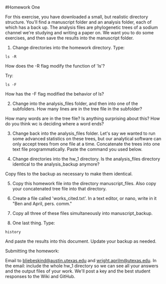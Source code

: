 #Homework One

For this exercise, you have downloaded a small, but realistic directory structure. You'll find a manuscript folder and an analysis folder, each of which has a back up. The analysis files are phylogenetic trees of a sodium channel we're studying and writing a paper on. We want you to do some exercises, and then save the results into the manuscript folder.

1. Change directories into the homework directory. Type:

```UNIX
ls -R
```

How does the -R flag modify the function of 'ls'?

Try:

```UNIX
ls -F
```

How has the -F flag modified the behavior of ls?

2. Change into the analysis_files folder, and then into one of the subfolders. How many lines are in the tree file in the subfolder?

How many words are in the tree file? Is anything surprising about this? How do you think wc is deciding where a word ends?

3. Change back into the analysis_files folder. Let's say we wanted to run some advanced statistics on these trees, but our analytical software can only accept trees from one file at a time. Concatenate the trees into one text file programmatically. Paste the command you used below.


4. Change directories into the hw_1 directory. Is the analysis_files directory identical to the analysis_backup anymore?

Copy files to the backup as necessary to make them identical.

5. Copy this homework file into the directory manuscript_files. Also copy your concatenated tree file into that directory. 

6. Create a file called 'works_cited.txt'. In a text editor, or nano, write in it "Ben and April, pers. comm."

7. Copy all three of these files simultaneously into manuscript_backup.

8. One last thing. Type:

```UNIX
history
```

And paste the results into this document. Update your backup as needed.

Submitting the homework:

Email to bliebeskind@austin.utexas.edu and wright.aprilm@utexas.edu. In the email: include the whole hw_1 directory so we can see all your answers and the output files of your work. We'll post a key and the best student responses to the Wiki and GitHub.



